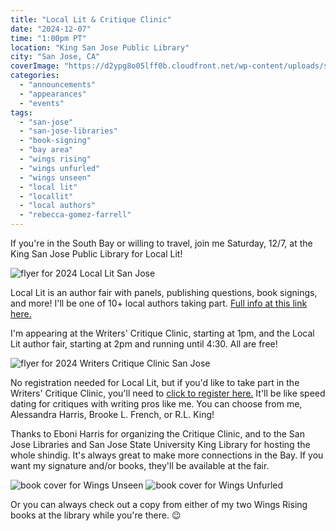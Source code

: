 ```yaml
---
title: "Local Lit & Critique Clinic"
date: "2024-12-07"
time: "1:00pm PT"
location: "King San Jose Public Library"
city: "San Jose, CA"
coverImage: "https://d2ypg8o05lff0b.cloudfront.net/wp-content/uploads/sites/3/2024/2024+-+LocalLit%2C+Flyer.jpg" 
categories:
  - "announcements"
  - "appearances"
  - "events"
tags:
  - "san-jose"
  - "san-jose-libraries"
  - "book-signing"
  - "bay area"
  - "wings rising"
  - "wings unfurled"
  - "wings unseen"
  - "local lit"
  - "locallit"
  - "local authors"
  - "rebecca-gomez-farrell"
---
```


If you're in the South Bay or willing to travel, join me Saturday, 12/7, at the King San Jose Public Library for Local Lit! 

![flyer for 2024 Local Lit San Jose](https://d2ypg8o05lff0b.cloudfront.net/wp-content/uploads/sites/3/2024/2024+-+LocalLit%2C+Flyer.jpg)

Local Lit is an author fair with panels, publishing questions, book signings, and more! I'll be one of 10+ local authors taking part. [Full info at this link here.](https://www.sjpl.org/local-lit/)

I'm appearing at the Writers' Critique Clinic, starting at 1pm, and the Local Lit author fair, starting at 2pm and running until 4:30. All are free! 

![flyer for 2024 Writers Critique Clinic San Jose](https://d2ypg8o05lff0b.cloudfront.net/wp-content/uploads/sites/3/2024/Writers+Critique+Clinic+Flyer.jpg)

No registration needed for Local Lit, but if you'd like to take part in the Writers' Critique Clinic, you'll need to [click to register here.](https://sjpl.bibliocommons.com/events/673fd60d8fc0a328000db070) It'll be like speed dating for critiques with writing pros like me. You can choose from me, Alessandra Harris, Brooke L. French, or R.L. King!

Thanks to Eboni Harris for organizing the Critique Clinic, and to the San Jose Libraries and San Jose State University King Library for hosting the whole shindig. It's always great to make more connections in the Bay. If you want my signature and/or books, they'll be available at the fair.

<div>
  <img alt="book cover for Wings Unseen" src="https://d2ypg8o05lff0b.cloudfront.net/wp-content/uploads/sites/3/2024/WingsUnseen.png" />
  <img alt="book cover for Wings Unfurled" src="https://d2ypg8o05lff0b.cloudfront.net/wp-content/uploads/sites/3/2024/RebeccaGomezFarrell-Wingus+Unfurled.png" />
</div>

Or you can always check out a copy from either of my two Wings Rising books at the library while you're there. 😉